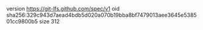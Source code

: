 version https://git-lfs.github.com/spec/v1
oid sha256:329c943d7aead4bdb5d020a070b19bba8bf7479013aee3645e538501cc9800b5
size 312
